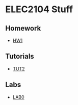 # ELEC2104 Stuff

## Homework

 - [HW1](https://github.com/mridsole/ELEC2104/blob/master/HW1/HW1.ipynb)


## Tutorials

 - [TUT2](https://github.com/mridsole/ELEC2104/blob/master/TUT2/TUT2.ipynb)


## Labs

 - [LAB0](https://github.com/mridsole/ELEC2104/blob/master/LAB0/LAB0.ipynb)
